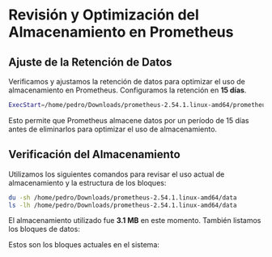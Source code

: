 # Revisión y Optimización del Almacenamiento en Prometheus

## Ajuste de la Retención de Datos

Verificamos y ajustamos la retención de datos para optimizar el uso de almacenamiento en Prometheus. Configuramos la retención en **15 días**.

```bash
ExecStart=/home/pedro/Downloads/prometheus-2.54.1.linux-amd64/prometheus --config.file=/home/pedro/Downloads/prometheus-2.54.1.linux-amd64/prometheus.yml
```

Esto permite que Prometheus almacene datos por un período de 15 días antes de eliminarlos para optimizar el uso de almacenamiento.

## Verificación del Almacenamiento

Utilizamos los siguientes comandos para revisar el uso actual de almacenamiento y la estructura de los bloques:

```bash
du -sh /home/pedro/Downloads/prometheus-2.54.1.linux-amd64/data
ls -lh /home/pedro/Downloads/prometheus-2.54.1.linux-amd64/data
```

El almacenamiento utilizado fue **3.1 MB** en este momento. También listamos los bloques de datos:

Estos son los bloques actuales en el sistema:
